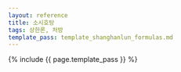 ```yaml
---
layout: reference
title: 소시호탕
tags: 상한론, 처방
template_pass: template_shanghanlun_formulas.md
---
```



{% include {{ page.template_pass }} %}